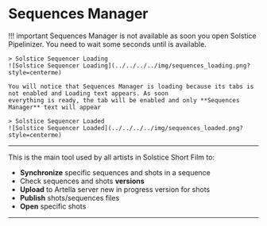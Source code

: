 # **Sequences Manager**

!!! important
    Sequences Manager is not available as soon you open Solstice Pipelinizer. You need to wait some seconds until
    is available. 
    
    > Solstice Sequencer Loading
    ![Solstice Sequencer Loading](../../../../img/sequences_loading.png?style=centerme)
    
    You will notice that Sequences Manager is loading because its tabs is not enabled and Loading text appears. As soon
    everything is ready, the tab will be enabled and only **Sequences Manager** text will appear
    
    > Solstice Sequencer Loaded
    ![Solstice Sequencer Loaded](../../../../img/sequences_loaded.png?style=centerme)
    
***

This is the main tool used by all artists in Solstice Short Film to:

* **Synchronize** specific sequences and shots in a sequence
* Check sequences and shots **versions**
* **Upload** to Artella server new in progress version for shots
* **Publish** shots/sequences files
* **Open** specific shots

***


